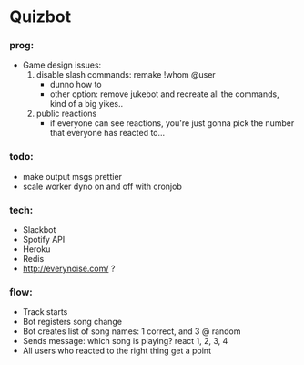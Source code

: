# Quizbot

### prog:
- Game design issues:
    1. disable slash commands: remake !whom @user
        - dunno how to
        - other option: remove jukebot and recreate all the commands, kind of a big yikes..
    2. public reactions
        - if everyone can see reactions, you're just gonna pick the number that everyone has reacted to...

### todo:
- make output msgs prettier
- scale worker dyno on and off with cronjob

### tech:
- Slackbot
- Spotify API
- Heroku
- Redis
- http://everynoise.com/ ?

### flow:
- Track starts
- Bot registers song change
- Bot creates list of song names: 1 correct, and 3 @ random
- Sends message: which song is playing? react 1, 2, 3, 4
- All users who reacted to the right thing get a point
